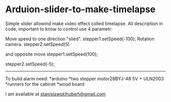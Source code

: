 # Arduion-slider-to-make-timelapse

Simple slider allowind make  video effect colled timelapse. All description in code, important to know to control  use 4 parametr:

  Move speed to one direction "slied".
stepper1.setSpeed(-100);
  Rotation camera.
stepper2.setSpeed(5)


  and opposite move
stepper1.setSpeed(100);
  
stepper2.setSpeed(-5);
*******************************************************************************************************************************

To build alarm need:
*arduino
*two stepper motor28BYJ-48 5V + ULN2003
*runners for the cabinet
*wood board

I am available at stanislawskihubert@gmail.com

